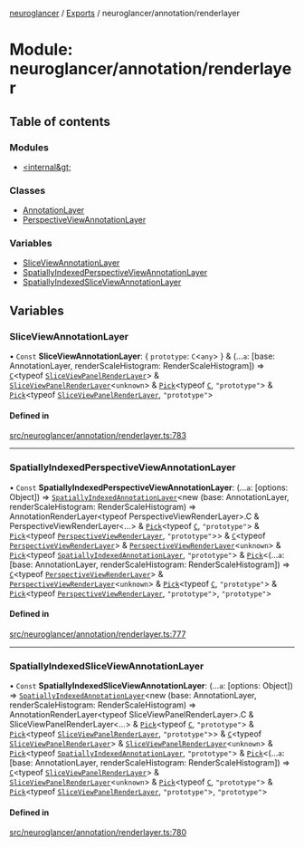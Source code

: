 [neuroglancer](../README.md) / [Exports](../modules.md) / neuroglancer/annotation/renderlayer

# Module: neuroglancer/annotation/renderlayer

## Table of contents

### Modules

- [&lt;internal\&gt;](neuroglancer_annotation_renderlayer._internal_.md)

### Classes

- [AnnotationLayer](../classes/neuroglancer_annotation_renderlayer.AnnotationLayer.md)
- [PerspectiveViewAnnotationLayer](../classes/neuroglancer_annotation_renderlayer.PerspectiveViewAnnotationLayer.md)

### Variables

- [SliceViewAnnotationLayer](neuroglancer_annotation_renderlayer.md#sliceviewannotationlayer)
- [SpatiallyIndexedPerspectiveViewAnnotationLayer](neuroglancer_annotation_renderlayer.md#spatiallyindexedperspectiveviewannotationlayer)
- [SpatiallyIndexedSliceViewAnnotationLayer](neuroglancer_annotation_renderlayer.md#spatiallyindexedsliceviewannotationlayer)

## Variables

### SliceViewAnnotationLayer

• `Const` **SliceViewAnnotationLayer**: { `prototype`: `C`<`any`\>  } & (...`a`: [base: AnnotationLayer, renderScaleHistogram: RenderScaleHistogram]) => [`C`](../classes/neuroglancer_annotation_renderlayer._internal_.C.md)<typeof [`SliceViewPanelRenderLayer`](../classes/neuroglancer_sliceview_renderlayer.SliceViewPanelRenderLayer.md)\> & [`SliceViewPanelRenderLayer`](../classes/neuroglancer_sliceview_renderlayer.SliceViewPanelRenderLayer.md)<`unknown`\> & [`Pick`](neuroglancer_annotation_renderlayer._internal_.md#pick)<typeof [`C`](../classes/neuroglancer_annotation_renderlayer._internal_.C.md), ``"prototype"``\> & [`Pick`](neuroglancer_annotation_renderlayer._internal_.md#pick)<typeof [`SliceViewPanelRenderLayer`](../classes/neuroglancer_sliceview_renderlayer.SliceViewPanelRenderLayer.md), ``"prototype"``\>

#### Defined in

[src/neuroglancer/annotation/renderlayer.ts:783](https://github.com/ActiveBrainAtlas2/neuroglancer/blob/034b457d/src/neuroglancer/annotation/renderlayer.ts#L783)

___

### SpatiallyIndexedPerspectiveViewAnnotationLayer

• `Const` **SpatiallyIndexedPerspectiveViewAnnotationLayer**: (...`a`: [options: Object]) => [`SpatiallyIndexedAnnotationLayer`](../classes/neuroglancer_annotation_renderlayer._internal_.SpatiallyIndexedAnnotationLayer.md)<new (base: AnnotationLayer, renderScaleHistogram: RenderScaleHistogram) =\> AnnotationRenderLayer<typeof PerspectiveViewRenderLayer\>.C & PerspectiveViewRenderLayer<...\> & [`Pick`](neuroglancer_annotation_renderlayer._internal_.md#pick)<typeof [`C`](../classes/neuroglancer_annotation_renderlayer._internal_.C.md), ``"prototype"``\> & [`Pick`](neuroglancer_annotation_renderlayer._internal_.md#pick)<typeof [`PerspectiveViewRenderLayer`](../classes/neuroglancer_perspective_view_render_layer.PerspectiveViewRenderLayer.md), ``"prototype"``\>\> & [`C`](../classes/neuroglancer_annotation_renderlayer._internal_.C.md)<typeof [`PerspectiveViewRenderLayer`](../classes/neuroglancer_perspective_view_render_layer.PerspectiveViewRenderLayer.md)\> & [`PerspectiveViewRenderLayer`](../classes/neuroglancer_perspective_view_render_layer.PerspectiveViewRenderLayer.md)<`unknown`\> & [`Pick`](neuroglancer_annotation_renderlayer._internal_.md#pick)<typeof [`SpatiallyIndexedAnnotationLayer`](../classes/neuroglancer_annotation_renderlayer._internal_.SpatiallyIndexedAnnotationLayer.md), ``"prototype"``\> & [`Pick`](neuroglancer_annotation_renderlayer._internal_.md#pick)<(...`a`: [base: AnnotationLayer, renderScaleHistogram: RenderScaleHistogram]) => [`C`](../classes/neuroglancer_annotation_renderlayer._internal_.C.md)<typeof [`PerspectiveViewRenderLayer`](../classes/neuroglancer_perspective_view_render_layer.PerspectiveViewRenderLayer.md)\> & [`PerspectiveViewRenderLayer`](../classes/neuroglancer_perspective_view_render_layer.PerspectiveViewRenderLayer.md)<`unknown`\> & [`Pick`](neuroglancer_annotation_renderlayer._internal_.md#pick)<typeof [`C`](../classes/neuroglancer_annotation_renderlayer._internal_.C.md), ``"prototype"``\> & [`Pick`](neuroglancer_annotation_renderlayer._internal_.md#pick)<typeof [`PerspectiveViewRenderLayer`](../classes/neuroglancer_perspective_view_render_layer.PerspectiveViewRenderLayer.md), ``"prototype"``\>, ``"prototype"``\>

#### Defined in

[src/neuroglancer/annotation/renderlayer.ts:777](https://github.com/ActiveBrainAtlas2/neuroglancer/blob/034b457d/src/neuroglancer/annotation/renderlayer.ts#L777)

___

### SpatiallyIndexedSliceViewAnnotationLayer

• `Const` **SpatiallyIndexedSliceViewAnnotationLayer**: (...`a`: [options: Object]) => [`SpatiallyIndexedAnnotationLayer`](../classes/neuroglancer_annotation_renderlayer._internal_.SpatiallyIndexedAnnotationLayer.md)<new (base: AnnotationLayer, renderScaleHistogram: RenderScaleHistogram) =\> AnnotationRenderLayer<typeof SliceViewPanelRenderLayer\>.C & SliceViewPanelRenderLayer<...\> & [`Pick`](neuroglancer_annotation_renderlayer._internal_.md#pick)<typeof [`C`](../classes/neuroglancer_annotation_renderlayer._internal_.C.md), ``"prototype"``\> & [`Pick`](neuroglancer_annotation_renderlayer._internal_.md#pick)<typeof [`SliceViewPanelRenderLayer`](../classes/neuroglancer_sliceview_renderlayer.SliceViewPanelRenderLayer.md), ``"prototype"``\>\> & [`C`](../classes/neuroglancer_annotation_renderlayer._internal_.C.md)<typeof [`SliceViewPanelRenderLayer`](../classes/neuroglancer_sliceview_renderlayer.SliceViewPanelRenderLayer.md)\> & [`SliceViewPanelRenderLayer`](../classes/neuroglancer_sliceview_renderlayer.SliceViewPanelRenderLayer.md)<`unknown`\> & [`Pick`](neuroglancer_annotation_renderlayer._internal_.md#pick)<typeof [`SpatiallyIndexedAnnotationLayer`](../classes/neuroglancer_annotation_renderlayer._internal_.SpatiallyIndexedAnnotationLayer.md), ``"prototype"``\> & [`Pick`](neuroglancer_annotation_renderlayer._internal_.md#pick)<(...`a`: [base: AnnotationLayer, renderScaleHistogram: RenderScaleHistogram]) => [`C`](../classes/neuroglancer_annotation_renderlayer._internal_.C.md)<typeof [`SliceViewPanelRenderLayer`](../classes/neuroglancer_sliceview_renderlayer.SliceViewPanelRenderLayer.md)\> & [`SliceViewPanelRenderLayer`](../classes/neuroglancer_sliceview_renderlayer.SliceViewPanelRenderLayer.md)<`unknown`\> & [`Pick`](neuroglancer_annotation_renderlayer._internal_.md#pick)<typeof [`C`](../classes/neuroglancer_annotation_renderlayer._internal_.C.md), ``"prototype"``\> & [`Pick`](neuroglancer_annotation_renderlayer._internal_.md#pick)<typeof [`SliceViewPanelRenderLayer`](../classes/neuroglancer_sliceview_renderlayer.SliceViewPanelRenderLayer.md), ``"prototype"``\>, ``"prototype"``\>

#### Defined in

[src/neuroglancer/annotation/renderlayer.ts:780](https://github.com/ActiveBrainAtlas2/neuroglancer/blob/034b457d/src/neuroglancer/annotation/renderlayer.ts#L780)

